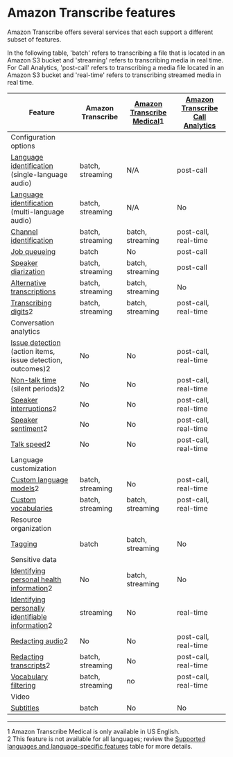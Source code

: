 # Amazon Transcribe features<a name="feature-matrix"></a>

Amazon Transcribe offers several services that each support a different subset of features\.

In the following table, 'batch' refers to transcribing a file that is located in an Amazon S3 bucket and 'streaming' refers to transcribing media in real time\. For Call Analytics, 'post\-call' refers to transcribing a media file located in an Amazon S3 bucket and 'real\-time' refers to transcribing streamed media in real time\.


| Feature | Amazon Transcribe | [Amazon Transcribe Medical](transcribe-medical.md)1 | [Amazon Transcribe Call Analytics](call-analytics.md) | 
| --- | --- | --- | --- | 
| Configuration options | 
| [Language identification](lang-id.md) \(single\-language audio\) | batch, streaming | N/A | post\-call | 
| [Language identification](lang-id-batch.md#lang-id-batch-multi-language) \(multi\-language audio\) | batch, streaming | N/A | No | 
| [Channel identification](channel-id.md) | batch, streaming | batch, streaming | post\-call, real\-time | 
| [Job queueing](job-queueing.md) | batch | No | post\-call | 
| [Speaker diarization](diarization.md) | batch, streaming | batch, streaming | post\-call | 
| [Alternative transcriptions](alternatives.md) | batch, streaming | batch, streaming | No | 
| [Transcribing digits](how-numbers.md)2 | batch, streaming | batch, streaming | post\-call, real\-time | 
| Conversation analytics | 
| [Issue detection](call-analytics.md) \(action items, issue detection, outcomes\)2 | No | No | post\-call, real\-time | 
| [Non\-talk time](call-analytics.md) \(silent periods\)2 | No | No | post\-call, real\-time | 
| [Speaker interruptions](call-analytics.md)2 | No | No | post\-call, real\-time | 
| [Speaker sentiment](call-analytics.md)2 | No | No | post\-call, real\-time | 
| [Talk speed](call-analytics.md)2 | No | No | post\-call, real\-time | 
| Language customization | 
| [Custom language models](custom-language-models.md)2 | batch, streaming | No | post\-call, real\-time | 
| [Custom vocabularies](custom-vocabulary.md) | batch, streaming | batch, streaming | post\-call, real\-time | 
| Resource organization | 
| [Tagging](tagging.md) | batch | batch, streaming | No | 
| Sensitive data | 
|  [Identifying personal health information](phi-id.md)2  | No | batch, streaming | No | 
| [Identifying personally identifiable information](pii-redaction-stream.md)2 | streaming | No | real\-time | 
| [Redacting audio](call-analytics-batch.md#tca-pii-redact-batch)2 | No | No | post\-call, real\-time | 
| [Redacting transcripts](pii-redaction.md)2 | batch, streaming | No | post\-call, real\-time | 
| [Vocabulary filtering](vocabulary-filtering.md) | batch, streaming | no | post\-call, real\-time | 
| Video | 
| [Subtitles](subtitles.md) | batch | No | No | 

****  
1 Amazon Transcribe Medical is only available in US English\.  
2 This feature is not available for all languages; review the [Supported languages and language\-specific features](supported-languages.md) table for more details\.